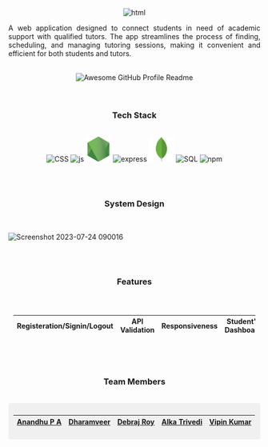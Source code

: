 



<div align="center"  width="55" height="55">
  <img src="https://github.com/Anandhupa1/TutorTrack/blob/main/Frontend/Admin_dashboard/assets/images/Logo.png" alt="html" width="200" height="100"/>


  <br>
  <p align="justify">A web application designed to connect students in need of academic support with qualified tutors. The app streamlines the process of finding, scheduling, and managing tutoring sessions, making it convenient and efficient for both students and tutors. </p>
   <br>
<img alt="Awesome GitHub Profile Readme" src="Frontend/Client/assets/gifs/codemategif.gif"> </img>



</div>

<br/>
<br/>
<h3 align="center">Tech Stack</h3>

<p align = "center">

<br/>
<img src="https://user-images.githubusercontent.com/25181517/183898674-75a4a1b1-f960-4ea9-abcb-637170a00a75.png" alt="CSS" width="50" height="55"/>
<img src="https://user-images.githubusercontent.com/25181517/117447155-6a868a00-af3d-11eb-9cfe-245df15c9f3f.png" alt="js" width="50" height="50"/>
<img src="https://raw.githubusercontent.com/PrinceCorwin/Useful-tech-icons/main/images/nodejs.png" alt="nodejs" width="50" height="50"/>
<img src="https://res.cloudinary.com/kc-cloud/images/f_auto,q_auto/v1651772163/expressjslogo/expressjslogo.webp?_i=AA" alt="express" width="50" height="50"/>
 <img src="https://raw.githubusercontent.com/PrinceCorwin/Useful-tech-icons/main/images/mongodb-leaf.png" alt="mongo" width="50" height="50"/> 
<img src="https://encrypted-tbn0.gstatic.com/images?q=tbn:ANd9GcS_8111ZxkY6gTsXBH28xrKXOSH5kFfSCk5eKhFwf0fhA&usqp=CAU&ec=48665698" alt="SQL" width="50" height="50"/>
<img src="https://user-images.githubusercontent.com/25181517/121401671-49102800-c959-11eb-9f6f-74d49a5e1774.png" alt="npm" width="50" height="50"/>
  
</p>

<br/>
<br/>
<h3  align="center">System Design</h3>
<br/>

![Screenshot 2023-07-24 090016](https://github.com/Anandhupa1/TutorTrack/blob/main/Frontend/Client/assets/images/System%20Design.png?raw=true)


<br/>
<br/>

<h3  align="center">Features</h3>
<br/>
<div  align ="center" style=" padding: 10px; border-radius: 5px; display :flex; flex-wrap:wrap;">
  
| Registeration/Signin/Logout| API Validation | Responsiveness  |Student's Dashboard | Tutor's Dashboard  | Appointment Booking | Appointment CRUD  | Admin Dashboard  |
| --- | --- | --- | --- | --- | --- | --- | --- | 

</div>
<br/>
<br/>


<h3  align="center">Team Members</h3>
<br/>
<div  align ="center" style="background-color: #f0f0f0; padding: 10px; border-radius: 5px;">
  
| [Anandhu P A](https://github.com/Anandhupa1) | [Dharamveer](https://github.com/vaibhzz10) | [Debraj Roy](https://github.com/ShradhaVastrakar) | [Alka Trivedi](https://github.com/Alka0814)  | [Vipin Kumar](https://github.com/Vipin4147) |
| --- | --- | --- | --- | --- |

</div>








 
